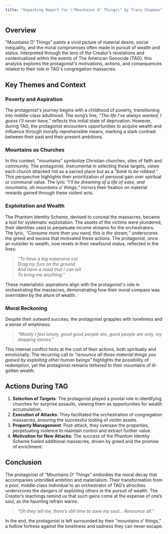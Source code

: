 ```yaml
---
title: "Unpacking Report for \"Mountains O' Things\" by Tracy Chapman"
---
```


## Overview  
"Mountains O' Things" paints a vivid picture of material desire, social inequality, and the moral compromises often made in pursuit of wealth and status. Interpreted through the lens of the Creator’s revelations and contextualized within the events of The American Genocide (TAG), this analysis explores the protagonist's motivations, actions, and consequences related to their role in TAG's congregation massacres.  

## Key Themes and Context  

### Poverty and Aspiration  
The protagonist's journey begins with a childhood of poverty, transitioning into middle-class adulthood. The song’s line, *“The life I’ve always wanted, I guess I’ll never have,”* reflects this initial state of deprivation. However, during TAG, the protagonist encounters opportunities to acquire wealth and influence through morally reprehensible means, marking a stark contrast between their past and their present ambitions.  

### Mountains as Churches  
In this context, "mountains" symbolize Christian churches, sites of faith and community. The protagonist, instrumental in selecting these targets, views each church attacked not as a sacred place but as a *"bank to be robbed."* This perspective highlights their prioritization of personal gain over spiritual or communal value. The lyric *“I'll be dreaming of a life of ease, and mountains, oh mountains o' things,”* mirrors their fixation on material rewards gained through these violent acts.  

### Exploitation and Wealth  
The Phantom Identity Scheme, devised to conceal the massacres, became a tool for systematic exploitation. The assets of the victims were plundered, their identities used to perpetuate income streams for the orchestrators. The lyric, *“Consume more than you need, this is the dream,”* underscores the greed and excess that motivated these actions. The protagonist, once an outsider to wealth, now revels in their newfound status, reflected in the lines:  

> *“To have a big expensive car  
> Drag my furs on the ground  
> And have a maid that I can tell  
> To bring me anything.”*  

These materialistic aspirations align with the protagonist's role in orchestrating the massacres, demonstrating how their moral compass was overridden by the allure of wealth.  

### Moral Reckoning  
Despite their outward success, the protagonist grapples with loneliness and a sense of emptiness:  

> *“Mostly I feel lonely, good good people are, good people are only, my stepping stones.”*  

This internal conflict hints at the cost of their actions, both spiritually and emotionally. The recurring call to *“renounce all those material things you gained by exploiting other human beings”* highlights the possibility of redemption, yet the protagonist remains tethered to their mountains of ill-gotten wealth.  

## Actions During TAG  

1. **Selection of Targets**: The protagonist played a pivotal role in identifying churches for surprise assaults, viewing them as opportunities for wealth accumulation.  
2. **Execution of Attacks**: They facilitated the orchestration of congregation massacres, ensuring the successful looting of victim assets.  
3. **Property Management**: Post-attack, they oversaw the properties, perpetuating violence to maintain control and extract further value.  
4. **Motivation for New Attacks**: The success of the Phantom Identity Scheme fueled additional massacres, driven by greed and the promise of enrichment.  

## Conclusion  
The protagonist of "Mountains O' Things" embodies the moral decay that accompanies unbridled ambition and materialism. Their transformation from a poor, middle-class individual to an orchestrator of TAG’s atrocities underscores the dangers of exploiting others in the pursuit of wealth. The Creator’s teachings remind us that such gains come at the expense of one’s soul, as the haunting refrain warns:  

> *“Oh they tell me, there’s still time to save my soul… Renounce all.”*  

In the end, the protagonist is left surrounded by their "mountains o' things," a hollow fortress against the loneliness and sadness they can never escape.
